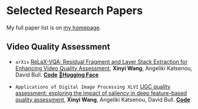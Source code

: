 # Selected Research Papers

My full paper list is on [my homepage](https://xinyiW915.github.io).

## Video Quality Assessment
- ``arXiv`` [ReLaX-VQA: Residual Fragment and Layer Stack Extraction for Enhancing Video Quality Assessment](https://arxiv.org/abs/2407.11496), **Xinyi Wang**, Angeliki Katsenou, David Bull. [**Code**](https://github.com/xinyiW915/ReLaX-VQA) [**🤗Hugging Face**](https://huggingface.co/papers/2407.11496)

- ``Applications of Digital Image Processing XLVI`` [UGC quality assessment: exploring the impact of saliency in deep feature-based quality assessment](https://www.spiedigitallibrary.org/conference-proceedings-of-spie/12674/1267418/UGC-quality-assessment--exploring-the-impact-of-saliency-in/10.1117/12.2676136.short#_=_), **Xinyi Wang**, Angeliki Katsenou, David Bull. [**Code**](https://github.com/xinyiW915/SPIE-2023-Supplementary)
  
